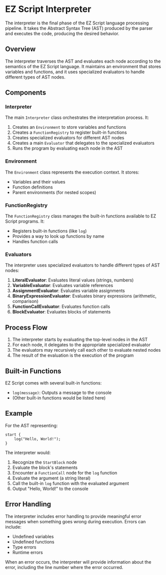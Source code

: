 # EZ Script Interpreter

The interpreter is the final phase of the EZ Script language processing pipeline. It takes the Abstract Syntax Tree (AST) produced by the parser and executes the code, producing the desired behavior.

## Overview

The interpreter traverses the AST and evaluates each node according to the semantics of the EZ Script language. It maintains an environment that stores variables and functions, and it uses specialized evaluators to handle different types of AST nodes.

## Components

### Interpreter

The main `Interpreter` class orchestrates the interpretation process. It:
1. Creates an `Environment` to store variables and functions
2. Creates a `FunctionRegistry` to register built-in functions
3. Creates specialized evaluators for different AST nodes
4. Creates a main `Evaluator` that delegates to the specialized evaluators
5. Runs the program by evaluating each node in the AST

### Environment

The `Environment` class represents the execution context. It stores:
- Variables and their values
- Function definitions
- Parent environments (for nested scopes)

### FunctionRegistry

The `FunctionRegistry` class manages the built-in functions available to EZ Script programs. It:
- Registers built-in functions (like `log`)
- Provides a way to look up functions by name
- Handles function calls

### Evaluators

The interpreter uses specialized evaluators to handle different types of AST nodes:

1. **LiteralEvaluator**: Evaluates literal values (strings, numbers)
2. **VariableEvaluator**: Evaluates variable references
3. **AssignmentEvaluator**: Evaluates variable assignments
4. **BinaryExpressionEvaluator**: Evaluates binary expressions (arithmetic, comparison)
5. **FunctionCallEvaluator**: Evaluates function calls
6. **BlockEvaluator**: Evaluates blocks of statements

## Process Flow

1. The interpreter starts by evaluating the top-level nodes in the AST
2. For each node, it delegates to the appropriate specialized evaluator
3. The evaluators may recursively call each other to evaluate nested nodes
4. The result of the evaluation is the execution of the program

## Built-in Functions

EZ Script comes with several built-in functions:

- `log(message)`: Outputs a message to the console
- (Other built-in functions would be listed here)

## Example

For the AST representing:
```
start {
    log("Hello, World!");
}
```

The interpreter would:
1. Recognize the `StartBlock` node
2. Evaluate the block's statements
3. Encounter a `FunctionCall` node for the `log` function
4. Evaluate the argument (a string literal)
5. Call the built-in `log` function with the evaluated argument
6. Output "Hello, World!" to the console

## Error Handling

The interpreter includes error handling to provide meaningful error messages when something goes wrong during execution. Errors can include:
- Undefined variables
- Undefined functions
- Type errors
- Runtime errors

When an error occurs, the interpreter will provide information about the error, including the line number where the error occurred.